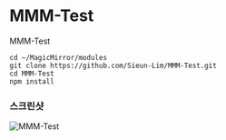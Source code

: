 # MMM-Test
MMM-Test

    cd ~/MagicMirror/modules
    git clone https://github.com/Sieun-Lim/MMM-Test.git
    cd MMM-Test
    npm install

### 스크린샷 ###
![MMM-Test](https://user-images.githubusercontent.com/97720335/170292507-756d0a64-90ef-4701-97ec-9bd4925de61d.png)
